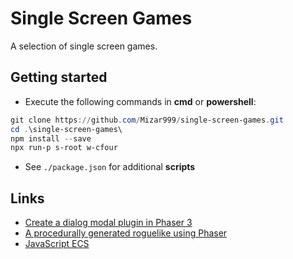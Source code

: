 # Single Screen Games

A selection of single screen games.

## Getting started

- Execute the following commands in **cmd** or **powershell**:

```powershell
git clone https://github.com/Mizar999/single-screen-games.git
cd .\single-screen-games\
npm install --save
npx run-p s-root w-cfour
```

- See `./package.json` for additional **scripts**

## Links

- [Create a dialog modal plugin in Phaser 3](https://gamedevacademy.org/create-a-dialog-modal-plugin-in-phaser-3-part-1/)
- [A procedurally generated roguelike using Phaser](https://www.bytesizeadventures.com/procjam-2014-a-procedurally-generated-roguelike-using-phaser/)
- [JavaScript ECS](https://www.npmjs.com/package/js-ecs)